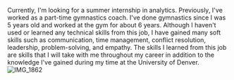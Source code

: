 Currently, I'm looking for a summer internship in analytics. Previously, I've worked as a part-time gymnastics coach. I've done gymnastics since I was 5 years old and  worked at the gym for about 6 years. Although I haven't used or learned any technical skills from this job, I have gained many soft skills such as communication, time management, conflict resolution, leadership, problem-solving, and empathy. The skills I learned from this job are skills that I will take with me throughout my career in addition to the knowledge I've gained during my time at the University of Denver.
![IMG_1862](https://github.com/katharinecooper/KatharineCooper/assets/123204330/07912d19-d9b4-491f-8f50-f106819cd02f)
